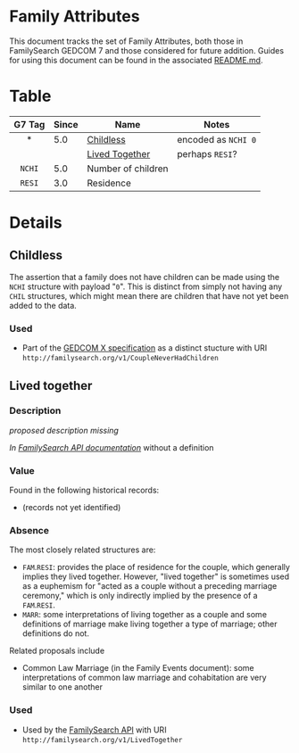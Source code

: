 # Family Attributes

This document tracks the set of Family Attributes, both those in FamilySearch GEDCOM 7 and those considered for future addition.
Guides for using this document can be found in the associated [README.md](README.md).

# Table

| G7 Tag | Since | Name | Notes |
|:------:|-------|------|-------|
| \*     | 5.0 | [Childless](#childless) | encoded as `NCHI 0` |
| | | [Lived Together](#lived-together) | perhaps `RESI`? |
| `NCHI` | 5.0 | Number of children | |
| `RESI` | 3.0 | Residence | |

# Details

## Childless

The assertion that a family does not have children can be made using the `NCHI` structure with payload "`0`".
This is distinct from simply not having any `CHIL` structures,
which might mean there are children that have not yet been added to the data.

### Used

- Part of the [GEDCOM X specification](https://github.com/FamilySearch/gedcomx/blob/master/specifications/fact-types-specification.md) as a distinct stucture with URI `http://familysearch.org/v1/CoupleNeverHadChildren`

## Lived together

### Description

*proposed description missing*

*In [FamilySearch API documentation](https://www.familysearch.org/developers/docs/guides/facts)* without a definition

### Value

Found in the following historical records:

- (records not yet identified)

### Absence

The most closely related structures are:

- `FAM`.`RESI`: provides the place of residence for the couple, which generally implies they lived together. However, "lived together" is sometimes used as a euphemism for "acted as a couple without a preceding marriage ceremony," which is only indirectly implied by the presence of a `FAM`.`RESI`.
- `MARR`: some interpretations of living together as a couple and some definitions of marriage make living together a type of marriage; other definitions do not.

Related proposals include

- Common Law Marriage (in the Family Events document): some interpretations of common law marriage and cohabitation are very similar to one another


### Used

- Used by the [FamilySearch API](https://www.familysearch.org/developers/docs/guides/facts) with URI `http://familysearch.org/v1/LivedTogether`
